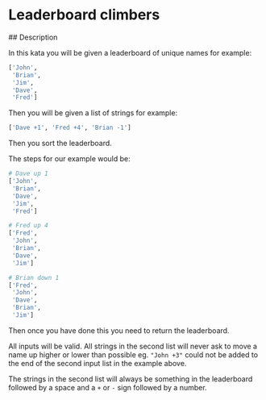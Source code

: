 # Leaderboard climbers

## Description

In this kata you will be given a leaderboard of unique names for example:

```python
['John',
 'Brian',
 'Jim',
 'Dave',
 'Fred']
```

Then you will be given a list of strings for example:

```python
['Dave +1', 'Fred +4', 'Brian -1']
```

Then you sort the leaderboard.

The steps for our example would be:

```python
# Dave up 1
['John',
 'Brian',
 'Dave',
 'Jim',
 'Fred']
```

```python
# Fred up 4
['Fred',
 'John',
 'Brian',
 'Dave',
 'Jim']
```

```python
# Brian down 1
['Fred',
 'John',
 'Dave',
 'Brian',
 'Jim']
```

Then once you have done this you need to return the leaderboard.

All inputs will be valid. All strings in the second list will never ask to move a name up higher or lower than possible eg. `"John +3"` could not be added to the end of the second input list in the example above.

The strings in the second list will always be something in the leaderboard followed by a space and a `+` or `-` sign followed by a number.
